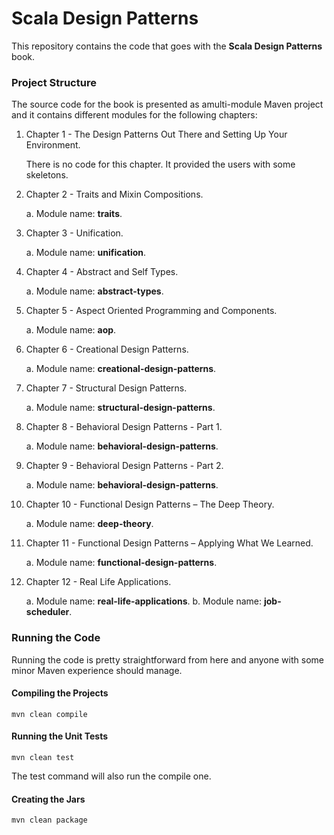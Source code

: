 Scala Design Patterns
=====================

This repository contains the code that goes with the **Scala Design Patterns** book.

### Project Structure

The source code for the book is presented as amulti-module Maven project and it contains different modules for the following chapters:

1. Chapter 1 - The Design Patterns Out There and Setting Up Your Environment.

    There is no code for this chapter. It provided the users with some skeletons.

2. Chapter 2 - Traits and Mixin Compositions.
    
    a. Module name: **traits**.
     
3. Chapter 3 - Unification.

    a. Module name: **unification**.

4. Chapter 4 - Abstract and Self Types.

    a. Module name: **abstract-types**.

5. Chapter 5 - Aspect Oriented Programming and Components.

    a. Module name: **aop**.

6. Chapter 6 - Creational Design Patterns.

    a. Module name: **creational-design-patterns**.

7. Chapter 7 - Structural Design Patterns.

    a. Module name: **structural-design-patterns**.

8. Chapter 8 - Behavioral Design Patterns - Part 1.

    a. Module name: **behavioral-design-patterns**.

9. Chapter 9 - Behavioral Design Patterns - Part 2.

    a. Module name: **behavioral-design-patterns**.

10. Chapter 10 - Functional Design Patterns – The Deep Theory.

    a. Module name: **deep-theory**.

11. Chapter 11 - Functional Design Patterns – Applying What We Learned.

    a. Module name: **functional-design-patterns**.

12. Chapter 12 - Real Life Applications.

    a. Module name: **real-life-applications**.
    b. Module name: **job-scheduler**.
    
### Running the Code

Running the code is pretty straightforward from here and anyone with some minor Maven experience should manage.

#### Compiling the Projects

`mvn clean compile`

#### Running the Unit Tests

`mvn clean test`

The test command will also run the compile one.

#### Creating the Jars

`mvn clean package`